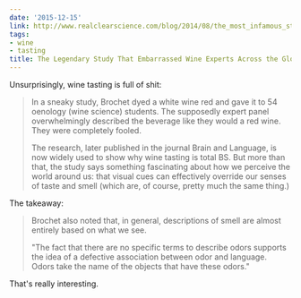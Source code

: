 ```yaml
---
date: '2015-12-15'
link: http://www.realclearscience.com/blog/2014/08/the_most_infamous_study_on_wine_tasting.html
tags:
- wine
- tasting
title: The Legendary Study That Embarrassed Wine Experts Across the Globe
---
```


Unsurprisingly, wine tasting is full of shit:

>In a sneaky study, Brochet dyed a white wine red and gave it to 54 oenology (wine science) students. The supposedly expert panel overwhelmingly described the beverage like they would a red wine. They were completely fooled.
>
>The research, later published in the journal Brain and Language, is now widely used to show why wine tasting is total BS. But more than that, the study says something fascinating about how we perceive the world around us: that visual cues can effectively override our senses of taste and smell (which are, of course, pretty much the same thing.)

The takeaway:

>Brochet also noted that, in general, descriptions of smell are almost entirely based on what we see.
>
>"The fact that there are no specific terms to describe odors supports the idea of a defective association between odor and language. Odors take the name of the objects that have these odors."

That's really interesting.
